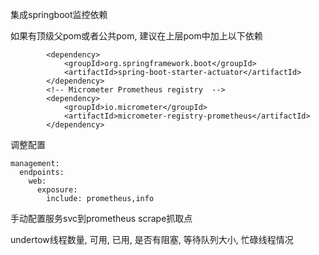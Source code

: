 集成springboot监控依赖

如果有顶级父pom或者公共pom, 建议在上层pom中加上以下依赖

```
        <dependency>
            <groupId>org.springframework.boot</groupId>
            <artifactId>spring-boot-starter-actuator</artifactId>
        </dependency>
        <!-- Micrometer Prometheus registry  -->
        <dependency>
            <groupId>io.micrometer</groupId>
            <artifactId>micrometer-registry-prometheus</artifactId>
        </dependency>
```

调整配置

```
management:
  endpoints:
    web:
      exposure:
        include: prometheus,info
```

手动配置服务svc到prometheus scrape抓取点

undertow线程数量, 可用, 已用, 是否有阻塞, 等待队列大小, 忙碌线程情况